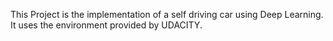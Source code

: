 This Project is the implementation of a self driving car using Deep Learning. It uses the environment provided by UDACITY. 
